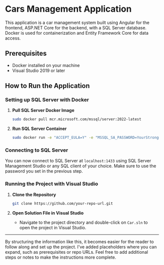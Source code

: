 
# Cars Management Application

This application is a car management system built using Angular for the frontend, ASP.NET Core for the backend, with a SQL Server database. Docker is used for containerization and Entity Framework Core for data access.

## Prerequisites
- Docker installed on your machine
- Visual Studio 2019 or later

## How to Run the Application

### Setting up SQL Server with Docker

1. **Pull SQL Server Docker Image**
    ```bash
    sudo docker pull mcr.microsoft.com/mssql/server:2022-latest
    ```

2. **Run SQL Server Container**
    ```bash
    sudo docker run -e "ACCEPT_EULA=Y" -e "MSSQL_SA_PASSWORD=YourStrong@Passw0rd" -p 1433:1433 --name sql1 --hostname sql1 -d mcr.microsoft.com/mssql/server:2022-latest
    ```


### Connecting to SQL Server

You can now connect to SQL Server at `localhost:1433` using SQL Server Management Studio or any SQL client of your choice. Make sure to use the password you set in the previous step.

### Running the Project with Visual Studio

1. **Clone the Repository**
    ```bash
    git clone https://github.com/your-repo-url.git
    ```

2. **Open Solution File in Visual Studio**
    - Navigate to the project directory and double-click on `Car.sln` to open the project in Visual Studio.






---

By structuring the information like this, it becomes easier for the reader to follow along and set up the project. I've added placeholders where you can expand, such as prerequisites or repo URLs. Feel free to add additional steps or notes to make the instructions more complete.

